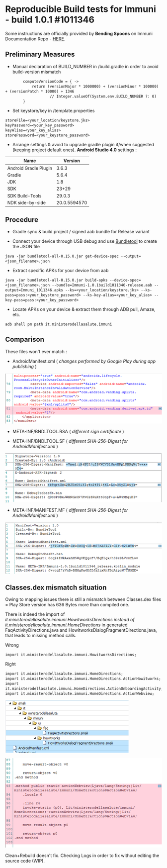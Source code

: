 # Reproducible Build tests for Immuni - build 1.0.1 #1011346

Some instructions are officially provided by **Bending Spoons** on Immuni Documentation Repo - [HERE](https://github.com/immuni-app/immuni-documentation/blob/master/Technology%20Description.md#reproducible-builds).

## Preliminary Measures

- Manual declaration of BUILD_NUMBER in <project>/build.gradle in order to avoid build-version mismatch

```
        computeVersionCode = { ->
            return (versionMajor * 1000000) + (versionMinor * 100000) + (versionPatch * 10000) + 1346
                    // Integer.valueOf(System.env.BUILD_NUMBER ?: 0)
        }
```

- Set keystore/key in <project>/template.properties

```
storeFile=<your_location/keystore.jks>
keyPassword=<your_key_password>
keyAlias=<your_key_alias>
storePassword=<your_keystore_password>
```
		
- Arrange settings & avoid to upgrade gradle plugin if/when suggested (keeping project default ones). **Android Studio 4.0** settings : 

Name | Version
-----|--------
Android Gradle Plugin | 3.6.3
Gradle | 5.6.4
JDK | 1.8
SDK | 23+29
SDK Build-Tools | 29.0.3
NDK side-by-side | 20.0.5594570

## Procedure

- Gradle sync & build project / signed aab bundle for Release variant

- Connect your device through USB debug and use [Bundletool](https://developer.android.com/studio/command-line/bundletool) to create the JSON file

```
java -jar bundletool-all-0.15.0.jar get-device-spec --output=<json_filename>.json
```

- Extract specific APKs for your device from aab

```
java -jar bundletool-all-0.15.0.jar build-apks --device-spec=<json_filename>.json --bundle=Immuni-1.0.1build1011346-release.aab --output=Immuni_1011346.apks --ks=<your_location/keystore.jks> --ks-pass=pass:<your_keystore_password> --ks-key-alias=<your_key_alias> --key-pass=pass:<your_key_password>
```

- Locate APKs on your device & extract them through ADB pull, Amaze, etc.

```
adb shell pm path it.ministerodellasalute.immuni
```

## Comparison

These files won't ever match :

- AndroidManifest.xml ( _changes performed by Google Play during app publishing_ )

![](photo_androidmanifest_xml.png)

- META-INF/BNDLTOOL.RSA ( _different sign certificate_ )

- META-INF/BNDLTOOL.SF ( _different SHA-256-Digest for AndroidManifest.xml_ )

![](photo_bdnltool_sf.png)

- META-INF/MANIFEST.MF ( _different SHA-256-Digest for AndroidManifest.xml_ )

![](photo_manifest_mf.png)


## Classes.dex mismatch situation

Owing to mapping issues there is still a mismatch between Classes.dex files = Play Store version has 636 Bytes more than compiled one.

There is indeed the import of _it.ministerodellasalute.immuni.HowitworksDirections instead of it.ministerodellasalute.immuni.HomeDirections_ in generated FaqActivityDirections.java and HowitworksDialogFragmentDirections.java, that leads to missing method calls.

Wrong

```
import it.ministerodellasalute.immuni.HowitworksDirections;
```

Right

```
import it.ministerodellasalute.immuni.HomeDirections;
import it.ministerodellasalute.immuni.HomeDirections.ActionHowitworks;
import it.ministerodellasalute.immuni.HomeDirections.ActionOnboardingActivity;
import it.ministerodellasalute.immuni.HomeDirections.ActionWebview;
```

![](photo_smalichk.png) 

![](photo_actionwebview.png)

Clean+Rebuild doesn't fix. Checking Logs in order to fix without editing the source code (WIP).




